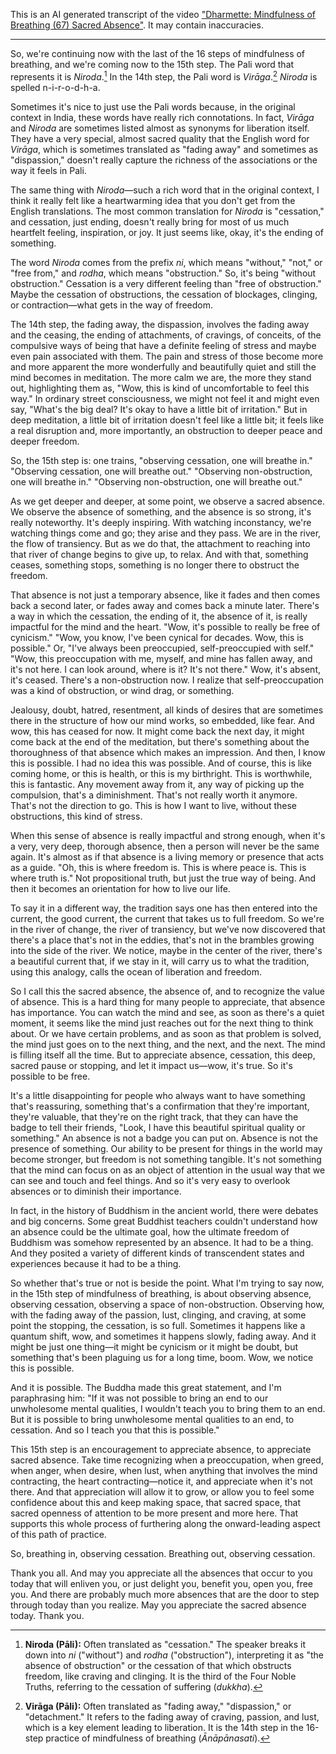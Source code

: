 This is an AI generated transcript of the video ["Dharmette: Mindfulness of Breathing (67) Sacred Absence"](https://www.youtube.com/watch?v=XagvuvVs_jk). It may contain inaccuracies.

---

So, we're continuing now with the last of the 16 steps of mindfulness of breathing, and we're coming now to the 15th step. The Pali word that represents it is *Niroda*.[^1] In the 14th step, the Pali word is *Virāga*.[^2] *Niroda* is spelled n-i-r-o-d-h-a.

Sometimes it's nice to just use the Pali words because, in the original context in India, these words have really rich connotations. In fact, *Virāga* and *Niroda* are sometimes listed almost as synonyms for liberation itself. They have a very special, almost sacred quality that the English word for *Virāga*, which is sometimes translated as "fading away" and sometimes as "dispassion," doesn't really capture the richness of the associations or the way it feels in Pali.

The same thing with *Niroda*—such a rich word that in the original context, I think it really felt like a heartwarming idea that you don't get from the English translations. The most common translation for *Niroda* is "cessation," and cessation, just ending, doesn't really bring for most of us much heartfelt feeling, inspiration, or joy. It just seems like, okay, it's the ending of something.

The word *Niroda* comes from the prefix *ni*, which means "without," "not," or "free from," and *rodha*, which means "obstruction." So, it's being "without obstruction." Cessation is a very different feeling than "free of obstruction." Maybe the cessation of obstructions, the cessation of blockages, clinging, or contraction—what gets in the way of freedom.

The 14th step, the fading away, the dispassion, involves the fading away and the ceasing, the ending of attachments, of cravings, of conceits, of the compulsive ways of being that have a definite feeling of stress and maybe even pain associated with them. The pain and stress of those become more and more apparent the more wonderfully and beautifully quiet and still the mind becomes in meditation. The more calm we are, the more they stand out, highlighting them as, "Wow, this is kind of uncomfortable to feel this way." In ordinary street consciousness, we might not feel it and might even say, "What's the big deal? It's okay to have a little bit of irritation." But in deep meditation, a little bit of irritation doesn't feel like a little bit; it feels like a real disruption and, more importantly, an obstruction to deeper peace and deeper freedom.

So, the 15th step is: one trains, "observing cessation, one will breathe in." "Observing cessation, one will breathe out." "Observing non-obstruction, one will breathe in." "Observing non-obstruction, one will breathe out."

As we get deeper and deeper, at some point, we observe a sacred absence. We observe the absence of something, and the absence is so strong, it's really noteworthy. It's deeply inspiring. With watching inconstancy, we're watching things come and go; they arise and they pass. We are in the river, the flow of transiency. But as we do that, the attachment to reaching into that river of change begins to give up, to relax. And with that, something ceases, something stops, something is no longer there to obstruct the freedom.

That absence is not just a temporary absence, like it fades and then comes back a second later, or fades away and comes back a minute later. There's a way in which the cessation, the ending of it, the absence of it, is really impactful for the mind and the heart. "Wow, it's possible to really be free of cynicism." "Wow, you know, I've been cynical for decades. Wow, this is possible." Or, "I've always been preoccupied, self-preoccupied with self." "Wow, this preoccupation with me, myself, and mine has fallen away, and it's not here. I can look around, where is it? It's not there." Wow, it's absent, it's ceased. There's a non-obstruction now. I realize that self-preoccupation was a kind of obstruction, or wind drag, or something.

Jealousy, doubt, hatred, resentment, all kinds of desires that are sometimes there in the structure of how our mind works, so embedded, like fear. And wow, this has ceased for now. It might come back the next day, it might come back at the end of the meditation, but there's something about the thoroughness of that absence which makes an impression. And then, I know this is possible. I had no idea this was possible. And of course, this is like coming home, or this is health, or this is my birthright. This is worthwhile, this is fantastic. Any movement away from it, any way of picking up the compulsion, that's a diminishment. That's not really worth it anymore. That's not the direction to go. This is how I want to live, without these obstructions, this kind of stress.

When this sense of absence is really impactful and strong enough, when it's a very, very deep, thorough absence, then a person will never be the same again. It's almost as if that absence is a living memory or presence that acts as a guide. "Oh, this is where freedom is. This is where peace is. This is where truth is." Not propositional truth, but just the true way of being. And then it becomes an orientation for how to live our life.

To say it in a different way, the tradition says one has then entered into the current, the good current, the current that takes us to full freedom. So we're in the river of change, the river of transiency, but we've now discovered that there's a place that's not in the eddies, that's not in the brambles growing into the side of the river. We notice, maybe in the center of the river, there's a beautiful current that, if we stay in it, will carry us to what the tradition, using this analogy, calls the ocean of liberation and freedom.

So I call this the sacred absence, the absence of, and to recognize the value of absence. This is a hard thing for many people to appreciate, that absence has importance. You can watch the mind and see, as soon as there's a quiet moment, it seems like the mind just reaches out for the next thing to think about. Or we have certain problems, and as soon as that problem is solved, the mind just goes on to the next thing, and the next, and the next. The mind is filling itself all the time. But to appreciate absence, cessation, this deep, sacred pause or stopping, and let it impact us—wow, it's true. So it's possible to be free.

It's a little disappointing for people who always want to have something that's reassuring, something that's a confirmation that they're important, they're valuable, that they're on the right track, that they can have the badge to tell their friends, "Look, I have this beautiful spiritual quality or something." An absence is not a badge you can put on. Absence is not the presence of something. Our ability to be present for things in the world may become stronger, but freedom is not something tangible. It's not something that the mind can focus on as an object of attention in the usual way that we can see and touch and feel things. And so it's very easy to overlook absences or to diminish their importance.

In fact, in the history of Buddhism in the ancient world, there were debates and big concerns. Some great Buddhist teachers couldn't understand how an absence could be the ultimate goal, how the ultimate freedom of Buddhism was somehow represented by an absence. It had to be a thing. And they posited a variety of different kinds of transcendent states and experiences because it had to be a thing.

So whether that's true or not is beside the point. What I'm trying to say now, in the 15th step of mindfulness of breathing, is about observing absence, observing cessation, observing a space of non-obstruction. Observing how, with the fading away of the passion, lust, clinging, and craving, at some point the stopping, the cessation, is so full. Sometimes it happens like a quantum shift, wow, and sometimes it happens slowly, fading away. And it might be just one thing—it might be cynicism or it might be doubt, but something that's been plaguing us for a long time, boom. Wow, we notice this is possible.

And it is possible. The Buddha made this great statement, and I'm paraphrasing him: "If it was not possible to bring an end to our unwholesome mental qualities, I wouldn't teach you to bring them to an end. But it is possible to bring unwholesome mental qualities to an end, to cessation. And so I teach you that this is possible."

This 15th step is an encouragement to appreciate absence, to appreciate sacred absence. Take time recognizing when a preoccupation, when greed, when anger, when desire, when lust, when anything that involves the mind contracting, the heart contracting—notice it, and appreciate when it's not there. And that appreciation will allow it to grow, or allow you to feel some confidence about this and keep making space, that sacred space, that sacred openness of attention to be more present and more here. That supports this whole process of furthering along the onward-leading aspect of this path of practice.

So, breathing in, observing cessation. Breathing out, observing cessation.

Thank you all. And may you appreciate all the absences that occur to you today that will enliven you, or just delight you, benefit you, open you, free you. And there are probably much more absences that are the door to step through today than you realize. May you appreciate the sacred absence today. Thank you.

[^1]: **Niroda (Pāli):** Often translated as "cessation." The speaker breaks it down into *ni* ("without") and *rodha* ("obstruction"), interpreting it as "the absence of obstruction" or the cessation of that which obstructs freedom, like craving and clinging. It is the third of the Four Noble Truths, referring to the cessation of suffering (*dukkha*).
[^2]: **Virāga (Pāli):** Often translated as "fading away," "dispassion," or "detachment." It refers to the fading away of craving, passion, and lust, which is a key element leading to liberation. It is the 14th step in the 16-step practice of mindfulness of breathing (*Ānāpānasati*).
